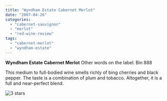 ```yaml
---
title: "Wyndham Estate Cabernet Merlot"
date: "2007-04-26"
categories:
  - "cabernet-sauvignon"
  - "merlot"
  - "red-wine-review"
tags:
  - "cabernet-merlot"
  - "wyndham-estate"
---
```


**Wyndham Estate Cabernet Merlot** Other words on the label: Bin 888

This medium to full-bodied wine smells richly of bing cherries and black pepper. The taste is a combination of plum and tobacco. Altogether, it is a full and near-perfect blend.

![3 stars](http://s3.amazonaws.com/thegourmez-wpmedia/2009/02/rating_avocado1.gif "rating_avocado1")
